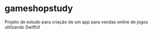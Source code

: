 # gameshopstudy
Projeto de estudo para criação de um app para vendas online de jogos utilizando SwiftUI
